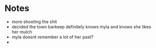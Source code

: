 # Notes
- more shooting the shit
- decided the town barkeep definitely knows myla and knows she likes her mulch
- myla doesnt remember a lot of her past?
- 